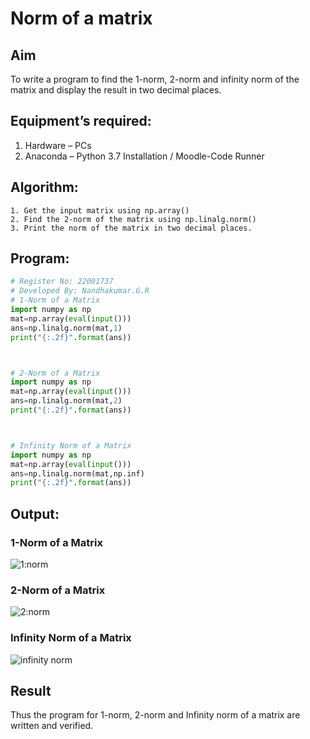 # Norm of a matrix
## Aim
To write a program to find the 1-norm, 2-norm and infinity norm of the matrix and display the result in two decimal places.
## Equipment’s required:
1.	Hardware – PCs
2.	Anaconda – Python 3.7 Installation / Moodle-Code Runner
## Algorithm:
	1. Get the input matrix using np.array()   
    2. Find the 2-norm of the matrix using np.linalg.norm()
	3. Print the norm of the matrix in two decimal places.
## Program:
```Python
# Register No: 22001737
# Developed By: Nandhakumar.G.R
# 1-Norm of a Matrix
import numpy as np
mat=np.array(eval(input()))
ans=np.linalg.norm(mat,1)
print("{:.2f}".format(ans))



# 2-Norm of a Matrix
import numpy as np
mat=np.array(eval(input()))
ans=np.linalg.norm(mat,2)
print("{:.2f}".format(ans))



# Infinity Norm of a Matrix
import numpy as np
mat=np.array(eval(input()))
ans=np.linalg.norm(mat,np.inf)
print("{:.2f}".format(ans))

```
## Output:
### 1-Norm of a Matrix
![1:norm](https://user-images.githubusercontent.com/120230694/213381448-2451e689-79f5-4ecb-a08f-7b2251f7193c.png)


### 2-Norm of a Matrix
![2:norm](https://user-images.githubusercontent.com/120230694/213381487-699f040b-3b45-4013-a207-2eb0046d4aa3.png)


### Infinity Norm of a Matrix
![infinity norm](https://user-images.githubusercontent.com/120230694/213381536-dfcb1ef8-5915-46f7-8383-efff625d39fc.png)


## Result
Thus the program for 1-norm, 2-norm and Infinity norm of a matrix are written and verified.
